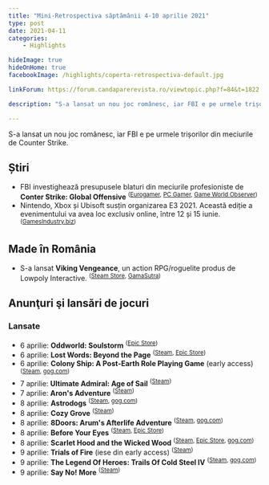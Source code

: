 ```yaml
---
title: "Mini-Retrospectiva săptămânii 4-10 aprilie 2021"
type: post
date: 2021-04-11
categories:
    - Highlights

hideImage: true
hideOnHome: true
facebookImage: /highlights/coperta-retrospectiva-default.jpg

linkForum: https://forum.candaparerevista.ro/viewtopic.php?f=84&t=1822

description: "S-a lansat un nou joc românesc, iar FBI e pe urmele trișorilor din meciurile de Counter Strike."

---
```


S-a lansat un nou joc românesc, iar FBI e pe urmele trișorilor din meciurile de Counter Strike.

## Știri

* FBI investighează presupusele blaturi din meciurile profesioniste de **Conter Strike: Global Offensive** <sup>([Eurogamer](https://www.eurogamer.net/articles/2021-04-04-the-fbi-is-investigating-counter-strike-global-offensive-cheating), [PC Gamer](https://www.pcgamer.com/esports-commission-confirms-fbi-is-investigating-match-fixing-but-says-its-not-new/), [Game World Observer](https://gameworldobserver.com/2021/04/06/fbi-steps-in-to-investigate-csgo-match-fixing-in-north-america))</sup>
* Nintendo, Xbox și Ubisoft susțin organizarea E3 2021. Această ediție a evenimentului va avea loc exclusiv online, între 12 și 15 iunie. <sup>([GamesIndustry.biz](https://www.gamesindustry.biz/articles/2021-04-06-nintendo-xbox-and-ubisoft-back-digital-only-e3-2021))</sup>

## Made în România

* S-a lansat **Viking Vengeance**, un action RPG/roguelite produs de Lowpoly Interactive. <sup>([Steam Store](https://store.steampowered.com/app/1082890/Viking_Vengeance/), [GamaSutra](https://www.gamasutra.com/view/pressreleases/379514/Viking_Vengeance_Out_Now_on_Steam.php))</sup>

## Anunţuri şi lansări de jocuri

### Lansate
* 6 aprilie: **Oddworld: Soulstorm** <sup>([Epic Store](https://www.epicgames.com/store/en-US/p/oddworld-soulstorm))</sup>
* 6 aprilie: **Lost Words: Beyond the Page** <sup>([Steam](https://store.steampowered.com/app/599610/Lost_Words_Beyond_the_Page/), [Epic Store](https://www.epicgames.com/store/en-US/p/lost-words-beyond-the-page))</sup>
* 6 aprilie: **Colony Ship: A Post-Earth Role Playing Game** (early access) <sup>([Steam](https://store.steampowered.com/app/648410/Colony_Ship_A_PostEarth_Role_Playing_Game/), [gog.com](https://www.gog.com/game/colony_ship_a_postearth_role_playing_game))</sup>
* 7 aprilie: **Ultimate Admiral: Age of Sail** <sup>([Steam](https://store.steampowered.com/app/1069650/Ultimate_Admiral_Age_of_Sail/))</sup>
* 7 aprilie: **Aron's Adventure** <sup>([Steam](https://store.steampowered.com/app/1069650/Ultimate_Admiral_Age_of_Sail/))</sup>
* 8 aprilie: **Astrodogs** <sup>([Steam](https://store.steampowered.com/app/1301230/Astrodogs/), [gog.com](https://www.gog.com/game/astrodogs))</sup>
* 8 aprilie: **Cozy Grove** <sup>([Steam](https://store.steampowered.com/app/1458100/Cozy_Grove/))</sup>
* 8 aprilie: **8Doors: Arum's Afterlife Adventure** <sup>([Steam](https://store.steampowered.com/app/668550/8Doors_Arums_Afterlife_Adventure/), [gog.com](https://www.gog.com/game/8doors_arums_afterlife_adventure))</sup>
* 8 aprilie: **Before Your Eyes** <sup>([Steam](https://store.steampowered.com/app/1082430/Before_Your_Eyes/), [Epic Store](https://www.epicgames.com/store/en-US/p/before-your-eyes))</sup>
* 8 aprilie: **Scarlet Hood and the Wicked Wood** <sup>([Steam](https://store.steampowered.com/app/1141120/Scarlet_Hood_and_the_Wicked_Wood/), [Epic Store](https://www.epicgames.com/store/en-US/p/scarlet-hood-and-the-wicked-wood), [gog.com](https://www.gog.com/game/scarlet_hood_and_the_wicked_wood))</sup>
* 9 aprilie: **Trials of Fire** (iese din early access) <sup>([Steam](https://store.steampowered.com/app/1038370/Trials_of_Fire/))</sup>
* 9 aprilie: **The Legend Of Heroes: Trails Of Cold Steel IV** <sup>([Steam](https://store.steampowered.com/app/1198090/The_Legend_of_Heroes_Trails_of_Cold_Steel_IV/), [gog.com](https://www.gog.com/game/the_legend_of_heroes_trails_of_cold_steel_iv))</sup>
* 9 aprilie: **Say No! More** <sup>([Steam](https://store.steampowered.com/app/1191900/Say_No_More/))</sup>
